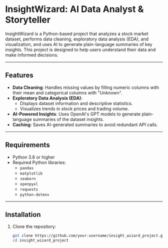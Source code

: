 # InsightWizard: AI Data Analyst & Storyteller

InsightWizard is a Python-based project that analyzes a stock market dataset, performs data cleaning, exploratory data analysis (EDA), and visualization, and uses AI to generate plain-language summaries of key insights. This project is designed to help users understand their data and make informed decisions.

---

## Features

- **Data Cleaning**: Handles missing values by filling numeric columns with their mean and categorical columns with "Unknown".
- **Exploratory Data Analysis (EDA)**:
  - Displays dataset information and descriptive statistics.
  - Visualizes trends in stock prices and trading volume.
- **AI-Powered Insights**: Uses OpenAI's GPT models to generate plain-language summaries of the dataset insights.
- **Caching**: Saves AI-generated summaries to avoid redundant API calls.

---

## Requirements

- Python 3.8 or higher
- Required Python libraries:
  - `pandas`
  - `matplotlib`
  - `seaborn`
  - `openpyxl`
  - `requests`
  - `python-dotenv`

---

## Installation

1. Clone the repository:
   ```bash
   git clone https://github.com/your-username/insight_wizard_project.git
   cd insight_wizard_project